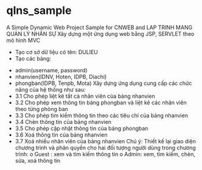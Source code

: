 # qlns_sample
A Simple Dynamic Web Project Sample for CNWEB and LAP TRINH MANG
QUẢN LÝ NHÂN SỰ
Xây dựng một ứng dụng web bằng JSP, SERVLET theo mô hình MVC
+ Tạo cơ sở dữ liệu có tên: DULIEU
+ Tạo các bảng:
- admin(username, password)
- nhanvien(IDNV, Hoten, IDPB, Diachi)
- phongban(IDPB, Tenpb, Mota)
Xây dựng ứng dụng cung cấp các chức năng của hệ thống như sau:
- 3.1 Cho phép liệt kê tất cả nhân viên của bảng nhanvien
- 3.2 Cho phép xem thông tin bảng phongban và liệt kê các nhân viên theo
từng phòng ban
- 3.3 Cho phép tìm kiếm thông tin theo các tiêu chí của bảng nhanvien
- 3.4 Chèn thông tin của bảng nhanvien
- 3.5 Cho phép cập nhật thông tin của bảng phongban
- 3.6 Xoá thông tin của bảng nhanvien
- 3.7 Xoá nhiều nhân viên của bảng nhanvien
Chú ý: Thiết kế lại giao diện chương trình và phân quyền cho hai đối tượng người dùng
trong chương trình:
o Guest : xem và tìm kiếm thông tin
o Admin: xem, tìm kiếm, chèn, sửa, xoá thông tin
